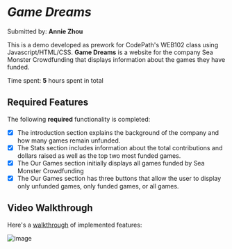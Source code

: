 # *Game Dreams*

Submitted by: **Annie Zhou**

This is a demo developed as prework for CodePath's WEB102 class using Javascript/HTML/CSS.
**Game Dreams** is a website for the company Sea Monster Crowdfunding that displays information about the games they have funded.

Time spent: **5** hours spent in total

## Required Features

The following **required** functionality is completed:

* [x] The introduction section explains the background of the company and how many games remain unfunded.
* [x] The Stats section includes information about the total contributions and dollars raised as well as the top two most funded games.
* [x] The Our Games section initially displays all games funded by Sea Monster Crowdfunding
* [x] The Our Games section has three buttons that allow the user to display only unfunded games, only funded games, or all games.

## Video Walkthrough

Here's a <a href="//imgur.com/a/TwWTj4l">walkthrough</a> of implemented features:

![image](https://github.com/cherryraichu/web102_prework/assets/74882348/4ee68a6e-c882-4fd5-87cc-3e31a2dbc8de)

<!-- Replace this with whatever GIF tool you used! -->
<!-- Recommended tools:
[Kap](https://getkap.co/) for macOS
[ScreenToGif](https://www.screentogif.com/) for Windows
[peek](https://github.com/phw/peek) for Linux. -->
